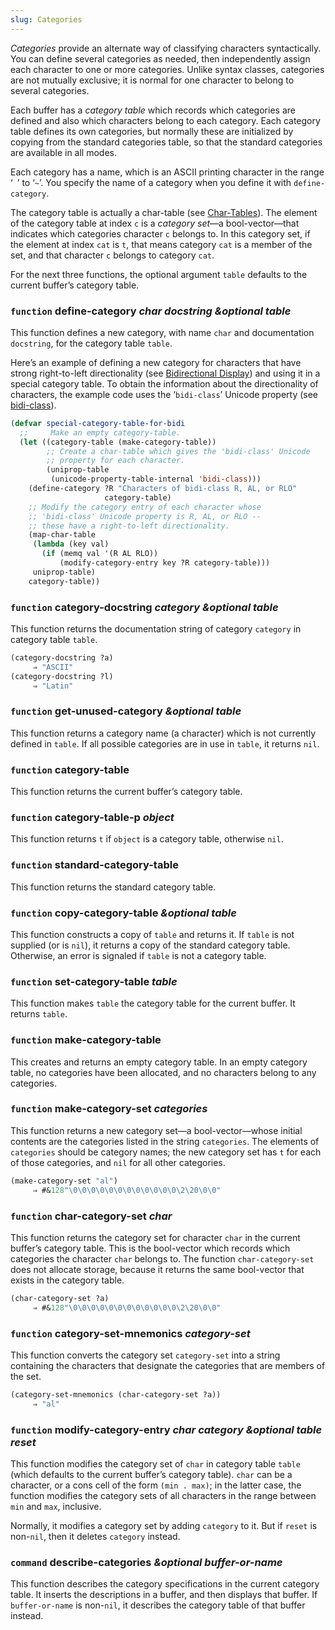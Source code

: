 ```yaml
---
slug: Categories
---
```


*Categories* provide an alternate way of classifying characters syntactically. You can define several categories as needed, then independently assign each character to one or more categories. Unlike syntax classes, categories are not mutually exclusive; it is normal for one character to belong to several categories.

Each buffer has a *category table* which records which categories are defined and also which characters belong to each category. Each category table defines its own categories, but normally these are initialized by copying from the standard categories table, so that the standard categories are available in all modes.

Each category has a name, which is an ASCII printing character in the range ‘` `’<!-- /@w --> to ‘`~`’. You specify the name of a category when you define it with `define-category`.

The category table is actually a char-table (see [Char-Tables](Char_002dTables)). The element of the category table at index `c` is a *category set*—a bool-vector—that indicates which categories character `c` belongs to. In this category set, if the element at index `cat` is `t`, that means category `cat` is a member of the set, and that character `c` belongs to category `cat`.

For the next three functions, the optional argument `table` defaults to the current buffer’s category table.

### <span className="tag function">`function`</span> **define-category** *char docstring \&optional table*

This function defines a new category, with name `char` and documentation `docstring`, for the category table `table`.

Here’s an example of defining a new category for characters that have strong right-to-left directionality (see [Bidirectional Display](Bidirectional-Display)) and using it in a special category table. To obtain the information about the directionality of characters, the example code uses the ‘`bidi-class`’ Unicode property (see [bidi-class](Character-Properties)).

```lisp
(defvar special-category-table-for-bidi
  ;;     Make an empty category-table.
  (let ((category-table (make-category-table))
        ;; Create a char-table which gives the 'bidi-class' Unicode
        ;; property for each character.
        (uniprop-table
         (unicode-property-table-internal 'bidi-class)))
    (define-category ?R "Characters of bidi-class R, AL, or RLO"
                     category-table)
    ;; Modify the category entry of each character whose
    ;; 'bidi-class' Unicode property is R, AL, or RLO --
    ;; these have a right-to-left directionality.
    (map-char-table
     (lambda (key val)
       (if (memq val '(R AL RLO))
           (modify-category-entry key ?R category-table)))
     uniprop-table)
    category-table))
```

### <span className="tag function">`function`</span> **category-docstring** *category \&optional table*

This function returns the documentation string of category `category` in category table `table`.

```lisp
(category-docstring ?a)
     ⇒ "ASCII"
(category-docstring ?l)
     ⇒ "Latin"
```

### <span className="tag function">`function`</span> **get-unused-category** *\&optional table*

This function returns a category name (a character) which is not currently defined in `table`. If all possible categories are in use in `table`, it returns `nil`.

### <span className="tag function">`function`</span> **category-table**

This function returns the current buffer’s category table.

### <span className="tag function">`function`</span> **category-table-p** *object*

This function returns `t` if `object` is a category table, otherwise `nil`.

### <span className="tag function">`function`</span> **standard-category-table**

This function returns the standard category table.

### <span className="tag function">`function`</span> **copy-category-table** *\&optional table*

This function constructs a copy of `table` and returns it. If `table` is not supplied (or is `nil`), it returns a copy of the standard category table. Otherwise, an error is signaled if `table` is not a category table.

### <span className="tag function">`function`</span> **set-category-table** *table*

This function makes `table` the category table for the current buffer. It returns `table`.

### <span className="tag function">`function`</span> **make-category-table**

This creates and returns an empty category table. In an empty category table, no categories have been allocated, and no characters belong to any categories.

### <span className="tag function">`function`</span> **make-category-set** *categories*

This function returns a new category set—a bool-vector—whose initial contents are the categories listed in the string `categories`. The elements of `categories` should be category names; the new category set has `t` for each of those categories, and `nil` for all other categories.

```lisp
(make-category-set "al")
     ⇒ #&128"\0\0\0\0\0\0\0\0\0\0\0\0\2\20\0\0"
```

### <span className="tag function">`function`</span> **char-category-set** *char*

This function returns the category set for character `char` in the current buffer’s category table. This is the bool-vector which records which categories the character `char` belongs to. The function `char-category-set` does not allocate storage, because it returns the same bool-vector that exists in the category table.

```lisp
(char-category-set ?a)
     ⇒ #&128"\0\0\0\0\0\0\0\0\0\0\0\0\2\20\0\0"
```

### <span className="tag function">`function`</span> **category-set-mnemonics** *category-set*

This function converts the category set `category-set` into a string containing the characters that designate the categories that are members of the set.

```lisp
(category-set-mnemonics (char-category-set ?a))
     ⇒ "al"
```

### <span className="tag function">`function`</span> **modify-category-entry** *char category \&optional table reset*

This function modifies the category set of `char` in category table `table` (which defaults to the current buffer’s category table). `char` can be a character, or a cons cell of the form `(min . max)`; in the latter case, the function modifies the category sets of all characters in the range between `min` and `max`, inclusive.

Normally, it modifies a category set by adding `category` to it. But if `reset` is non-`nil`, then it deletes `category` instead.

### <span className="tag command">`command`</span> **describe-categories** *\&optional buffer-or-name*

This function describes the category specifications in the current category table. It inserts the descriptions in a buffer, and then displays that buffer. If `buffer-or-name` is non-`nil`, it describes the category table of that buffer instead.
